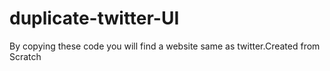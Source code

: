 # duplicate-twitter-UI

By copying these code you will find a website same as twitter.Created from Scratch
